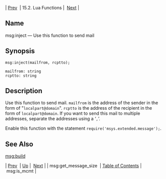 | [Prev](lua.ref.msg_get_message_size)  | 15.2. Lua Functions |  [Next](lua.ref.msg_is_mcmt.php) |

<a name="lua.ref.msg_inject"></a>
## Name

msg:inject — Use this function to send mail

<a name="idp25487056"></a>
## Synopsis

`msg:inject(mailfrom, rcptto);`

```
mailfrom: string
rcptto: string
```
<a name="idp25489760"></a>
## Description

Use this function to send mail. `mailfrom` is the address of the sender in the form of "`localpart@domain`". `rcptto` is the address of the recipient in the form of `localpart@domain`. If you want to send this mail to multiple addresses, separate the addresses using a ‘`,`’.

Enable this function with the statement `require('msys.extended.message');`.

<a name="idp25494832"></a>
## See Also

[msg:build](lua.ref.msg_build "msg:build")

| [Prev](lua.ref.msg_get_message_size)  | [Up](lua.function.details.php) |  [Next](lua.ref.msg_is_mcmt.php) |
| msg:get_message_size  | [Table of Contents](index) |  msg:is_mcmt |
